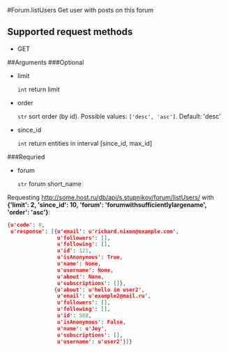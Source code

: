#Forum.listUsers
Get user with posts on this forum

## Supported request methods 
* GET

##Arguments
###Optional
* limit

   ```int``` return limit
* order

   ```str``` sort order (by id). Possible values: ```['desc', 'asc']```. Default: 'desc'
* since_id

   ```int``` return entities in interval [since_id, max_id]


###Requried
* forum

   ```str``` forum short_name


Requesting http://some.host.ru/db/api/s.stupnikov/forum/listUsers/ with **{'limit': 2, 'since_id': 10, 'forum': 'forumwithsufficientlylargename', 'order': 'asc'}**:
```json
{u'code': 0,
 u'response': [{u'email': u'richard.nixon@example.com',
                u'followers': [],
                u'following': [],
                u'id': 121,
                u'isAnonymous': True,
                u'name': None,
                u'username': None,
                u'about': None,
                u'subscriptions': []},
               {u'about': u'hello im user2',
                u'email': u'example2@mail.ru',
                u'followers': [],
                u'following': [],
                u'id': 508,
                u'isAnonymous': False,
                u'name': u'Jey',
                u'subscriptions': [],
                u'username': u'user2'}]}
```
